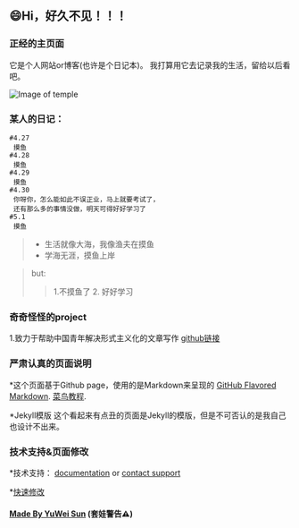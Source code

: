 ## 😄Hi，好久不见！！！

### 正经的主页面

它是个人网站or博客(也许是个日记本)。
我打算用它去记录我的生活，留给以后看吧。

![Image of temple](https://cn.bing.com/th?id=OHR.BurgAltdahn_ZH-CN8281669977_1920x1080.jpg&rf=LaDigue_1920x1080.jpg&pid=hp)

### 某人的日记：

``` 
#4.27
 摸鱼
#4.28
 摸鱼
#4.29
 摸鱼
#4.30
 你呀你，怎么能如此不误正业，马上就要考试了，
 还有那么多的事情没做，明天可得好好学习了
#5.1
 摸鱼

```

> - 生活就像大海，我像渔夫在摸鱼
> - 学海无涯，摸鱼上岸

> but:
>> 1.不摸鱼了
>> 2. 好好学习

### 奇奇怪怪的project
1.致力于帮助中国青年解决形式主义化的文章写作
[github链接](https://github.com/YuWei-CH/Formalist-articles-writer-java#形式主义文章生成器----java)

### 严肃认真的页面说明
*这个页面基于Github page，使用的是Markdown来呈现的
[GitHub Flavored Markdown](https://guides.github.com/features/mastering-markdown/).
[菜鸟教程](https://www.runoob.com/markdown/md-tutorial.html).

*Jekyll模版
这个看起来有点丑的页面是Jekyll的模版，但是不可否认的是我自己也设计不出来。

### 技术支持&页面修改

*技术支持： [documentation](https://help.github.com/categories/github-pages-basics/) or [contact support](https://github.com/contact) 

*[快速修改](https://github.com/hihitech/hihitch.github.io/edit/master/index.md)


#### [Made By YuWei Sun](www.yuweisun.top) (套娃警告⚠️)
